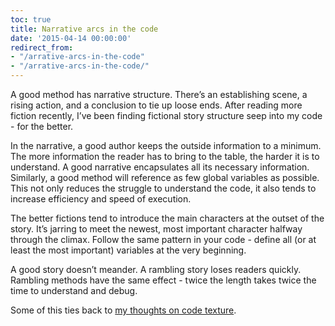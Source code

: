 ```yaml
---
toc: true
title: Narrative arcs in the code
date: '2015-04-14 00:00:00'
redirect_from:
- "/arrative-arcs-in-the-code"
- "/arrative-arcs-in-the-code/"
---
```


A good method has narrative structure. There’s an establishing scene, a rising action, and a conclusion to tie up loose ends. After reading more fiction recently, I’ve been finding fictional story structure seep into my code - for the better.

In the narrative, a good author keeps the outside information to a minimum. The more information the reader has to bring to the table, the harder it is to understand. A good narrative encapsulates all its necessary information. Similarly, a good method will reference as few global variables as possible. This not only reduces the struggle to understand the code, it also tends to increase efficiency and speed of execution.

The better fictions tend to introduce the main characters at the outset of the story. It’s jarring to meet the newest, most important character halfway through the climax. Follow the same pattern in your code - define all (or at least the most important) variables at the very beginning.

A good story doesn’t meander. A rambling story loses readers quickly. Rambling methods have the same effect - twice the length takes twice the time to understand and debug.

Some of this ties back to [my thoughts on code texture]( /2015/02/08/the-texture-of-your-code/).


